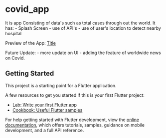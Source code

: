# covid_app
It is app Consisting of data's such as total cases through out the world.
It has:
    - Splash Screen
    - use of API's
    - use of user's location to detect nearby hospital

Preview of the App:
    [Title](../preview.webm)


Future Update:
    - more update on UI
    - adding the feature of worldwide news on Covid.

## Getting Started

This project is a starting point for a Flutter application.

A few resources to get you started if this is your first Flutter project:

- [Lab: Write your first Flutter app](https://docs.flutter.dev/get-started/codelab)
- [Cookbook: Useful Flutter samples](https://docs.flutter.dev/cookbook)

For help getting started with Flutter development, view the
[online documentation](https://docs.flutter.dev/), which offers tutorials,
samples, guidance on mobile development, and a full API reference.
